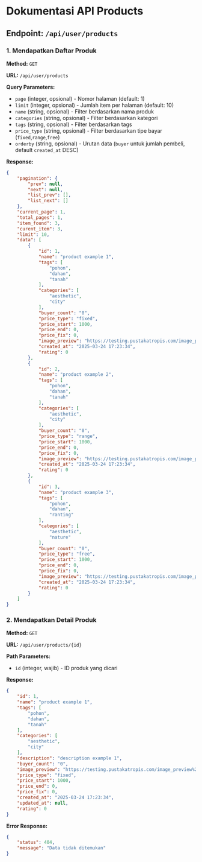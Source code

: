 # Dokumentasi API Products

## Endpoint: `/api/user/products`

### 1. Mendapatkan Daftar Produk
**Method:** `GET`

**URL:** `/api/user/products`

**Query Parameters:**
- `page` (integer, opsional) - Nomor halaman (default: 1)
- `limit` (integer, opsional) - Jumlah item per halaman (default: 10)
- `name` (string, opsional) - Filter berdasarkan nama produk
- `categories` (string, opsional) - Filter berdasarkan kategori
- `tags` (string, opsional) - Filter berdasarkan tags
- `price_type` (string, opsional) - Filter berdasarkan tipe bayar (`fixed`,`range`,`free`)
- `orderby` (string, opsional) - Urutan data (`buyer` untuk jumlah pembeli, default `created_at` DESC)

**Response:**
```json
{
    "pagination": {
        "prev": null,
        "next": null,
        "list_prev": [],
        "list_next": []
    },
    "current_page": 1,
    "total_pages": 1,
    "item_found": 3,
    "curent_item": 3,
    "limit": 10,
    "data": [
        {
            "id": 1,
            "name": "product example 1",
            "tags": [
                "pohon",
                "dahan",
                "tanah"
            ],
            "categories": [
                "aesthetic",
                "city"
            ],
            "buyer_count": "0",
            "price_type": "fixed",
            "price_start": 1000,
            "price_end": 0,
            "price_fix": 0,
            "image_preview": "https://testing.pustakatropis.com/image_preview%20example%201",
            "created_at": "2025-03-24 17:23:34",
            "rating": 0
        },
        {
            "id": 2,
            "name": "product example 2",
            "tags": [
                "pohon",
                "dahan",
                "tanah"
            ],
            "categories": [
                "aesthetic",
                "city"
            ],
            "buyer_count": "0",
            "price_type": "range",
            "price_start": 1000,
            "price_end": 0,
            "price_fix": 0,
            "image_preview": "https://testing.pustakatropis.com/image_preview%20example%201",
            "created_at": "2025-03-24 17:23:34",
            "rating": 0
        },
        {
            "id": 3,
            "name": "product example 3",
            "tags": [
                "pohon",
                "dahan",
                "ranting"
            ],
            "categories": [
                "aesthetic",
                "nature"
            ],
            "buyer_count": "0",
            "price_type": "free",
            "price_start": 1000,
            "price_end": 0,
            "price_fix": 0,
            "image_preview": "https://testing.pustakatropis.com/image_preview%20example%201",
            "created_at": "2025-03-24 17:23:34",
            "rating": 0
        }
    ]
}
```

### 2. Mendapatkan Detail Produk
**Method:** `GET`

**URL:** `/api/user/products/{id}`

**Path Parameters:**
- `id` (integer, wajib) - ID produk yang dicari

**Response:**
```json
{
    "id": 1,
    "name": "product example 1",
    "tags": [
        "pohon",
        "dahan",
        "tanah"
    ],
    "categories": [
        "aesthetic",
        "city"
    ],
    "description": "description example 1",
    "buyer_count": "0",
    "image_preview": "https://testing.pustakatropis.com/image_preview%20example%201",
    "price_type": "fixed",
    "price_start": 1000,
    "price_end": 0,
    "price_fix": 0,
    "created_at": "2025-03-24 17:23:34",
    "updated_at": null,
    "rating": 0
}
```

**Error Response:**
```json
{
    "status": 404,
    "message": "Data tidak ditemukan"
}
```

